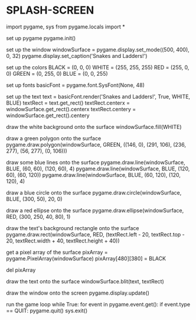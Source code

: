 # SPLASH-SCREEN
import pygame, sys from pygame.locals import *

set up pygame
pygame.init()

set up the window
windowSurface = pygame.display.set_mode((500, 400), 0, 32) pygame.display.set_caption('Snakes and Ladders!')

set up the colors
BLACK = (0, 0, 0) WHITE = (255, 255, 255) RED = (255, 0, 0) GREEN = (0, 255, 0) BLUE = (0, 0, 255)

set up fonts
basicFont = pygame.font.SysFont(None, 48)

set up the text
text = basicFont.render('Snakes and Ladders!', True, WHITE, BLUE) textRect = text.get_rect() textRect.centerx = windowSurface.get_rect().centerx textRect.centery = windowSurface.get_rect().centery

draw the white background onto the surface
windowSurface.fill(WHITE)

draw a green polygon onto the surface
pygame.draw.polygon(windowSurface, GREEN, ((146, 0), (291, 106), (236, 277), (56, 277), (0, 106)))

draw some blue lines onto the surface
pygame.draw.line(windowSurface, BLUE, (60, 60), (120, 60), 4) pygame.draw.line(windowSurface, BLUE, (120, 60), (60, 120)) pygame.draw.line(windowSurface, BLUE, (60, 120), (120, 120), 4)

draw a blue circle onto the surface
pygame.draw.circle(windowSurface, BLUE, (300, 50), 20, 0)

draw a red ellipse onto the surface
pygame.draw.ellipse(windowSurface, RED, (300, 250, 40, 80), 1)

draw the text's background rectangle onto the surface
pygame.draw.rect(windowSurface, RED, (textRect.left - 20, textRect.top - 20, textRect.width + 40, textRect.height + 40))

get a pixel array of the surface
pixArray = pygame.PixelArray(windowSurface) pixArray[480][380] = BLACK

del pixArray

draw the text onto the surface
windowSurface.blit(text, textRect)

draw the window onto the screen
pygame.display.update()

run the game loop
while True: for event in pygame.event.get(): if event.type == QUIT: pygame.quit() sys.exit()
